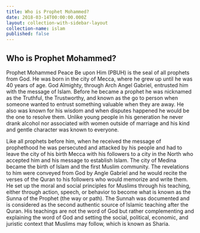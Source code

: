 ```yaml
---
title: Who is Prophet Mohammed?
date: 2018-03-14T00:00:00.000Z
layout: collection-with-sidebar-layout
collection-name: islam
published: false
---
```


## Who is Prophet Mohammed?
Prophet Mohammed Peace Be upon Him (PBUH) is the seal of all prophets from God. He was born in the city of Mecca, where he grew up until he was 40 years of age. God Almighty, through Arch Angel Gabriel, entrusted him with the message of Islam. Before he became a prophet he was nicknamed as the Truthful, the Trustworthy, and known as the go to person when someone wanted to entrust something valuable when they are away. He also was known for his wisdom and when disputes happened he would be the one to resolve them. Unlike young people in his generation he never drank alcohol nor associated with women outside of marriage and his kind and gentle character was known to everyone.

Like all prophets before him, when he received the message of prophethood he was persecuted and attacked by his people and had to leave the city of his birth Mecca with his followers to a city in the North who accepted him and his message to establish Islam. The city of Medina became the birth of Islam and the first Muslim community. The revelations to him were conveyed from God by Angle Gabriel and he would recite the verses of the Quran to his followers who would memorize and write them. He set up the moral and social principles for Muslims through his teaching, either through action, speech, or behavior to become what is known as the Sunna of the Prophet (the way or path). The Sunnah was documented and is considered as the second authentic source of Islamic teaching after the Quran. His teachings are not the word of God but rather complementing and explaining the word of God and setting the social, political, economic, and juristic context that Muslims may follow, which is known as Sharia.
